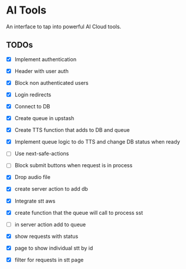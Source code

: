 # AI Tools

An interface to tap into powerful AI Cloud tools.

## TODOs

- [x] Implement authentication
- [x] Header with user auth
- [x] Block non authenticated users
- [x] Login redirects
- [x] Connect to DB
- [x] Create queue in upstash
- [x] Create TTS function that adds to DB and queue
- [x] Implement queue logic to do TTS and change DB status when ready

- [ ] Use next-safe-actions
- [ ] Block submit buttons when request is in process

- [x] Drop audio file
- [x] create server action to add db
- [x] Integrate stt aws
- [x] create function that the queue will call to process sst
- [ ] in server action add to queue
- [x] show requests with status
- [x] page to show individual stt by id
- [x] filter for requests in stt page
